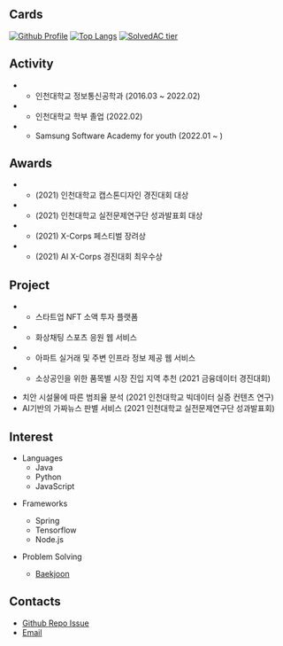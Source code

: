 ## Cards

[![Github Profile](https://github-readme-stats.vercel.app/api?username=dltmdgh579&count_private=true&hide=contribs,prs&show_icons=true&theme=vue-dark)](https://github.com/dltmdgh579)
[![Top Langs](https://github-readme-stats.vercel.app/api/top-langs/?username=dltmdgh579&layout=compact&hide=Visual%20Basic)](https://github.com/anuraghazra/github-readme-stats)
[![SolvedAC tier](http://mazassumnida.wtf/api/v2/generate_badge?boj=zzz579)](https://solved.ac/zzz579)

## Activity
  - * 인천대학교 정보통신공학과 (2016.03 ~ 2022.02)
  - * 인천대학교 학부 졸업 (2022.02)
  - * Samsung Software Academy for youth (2022.01 ~ )

## Awards
  - * (2021) 인천대학교 캡스톤디자인 경진대회 대상
  - * (2021) 인천대학교 실전문제연구단 성과발표회 대상
  - * (2021) X-Corps 페스티벌 장려상
  - * (2021) AI X-Corps 경진대회 최우수상
    
## Project
  - * 스타트업 NFT 소액 투자 플랫폼
  - * 화상채팅 스포츠 응원 웹 서비스
  - * 아파트 실거래 및 주변 인프라 정보 제공 웹 서비스
  - * 소상공인을 위한 품목별 시장 진입 지역 추천 (2021 금융데이터 경진대회)
  * 치안 시설물에 따른 범죄율 분석 (2021 인천대학교 빅데이터 실증 컨텐츠 연구)
  * AI기반의 가짜뉴스 판별 서비스 (2021 인천대학교 실전문제연구단 성과발표회)

## Interest
 * Languages
   * Java
   * Python
   * JavaScript
   
 - Frameworks
   - Spring
   - Tensorflow
   - Node.js
   
 - Problem Solving
   - [Baekjoon](https://www.acmicpc.net/user/zzz579)
  
## Contacts
  - [Github Repo Issue](https://github.com/dltmdgh579/dltmdgh579/issues)
  - [Email](mailto:dltmdgh579@gmail.com)

